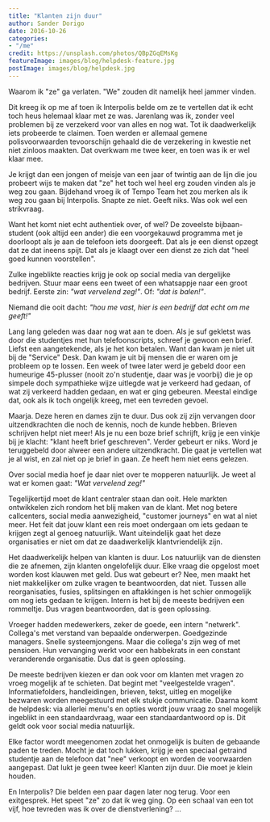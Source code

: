 ```yaml
---
title: "Klanten zijn duur"
author: Sander Dorigo
date: 2016-10-26
categories:
- "/me"
credit: https://unsplash.com/photos/QBpZGqEMsKg
featureImage: images/blog/helpdesk-feature.jpg
postImage: images/blog/helpdesk.jpg
---
```

Waarom ik "ze" ga verlaten. "We" zouden dit namelijk heel jammer vinden.

<!--more-->

Dit kreeg ik op me af toen ik Interpolis belde om ze te vertellen dat ik echt toch heus helemaal klaar met ze was. Jarenlang was ik, zonder veel problemen bij ze verzekerd voor van alles en nog wat. Tot ik daadwerkelijk iets probeerde te claimen. Toen werden er allemaal gemene polisvoorwaarden tevoorschijn gehaald die de verzekering in kwestie net niet zinloos maakten. Dat overkwam me twee keer, en toen was ik er wel klaar mee.

<!--more-->

Je krijgt dan een jongen of meisje van een jaar of twintig aan de lijn die jou probeert wijs te maken dat "ze" het toch wel heel erg zouden vinden als je weg zou gaan. Bijdehand vroeg ik of Tempo Team het zou merken als ik weg zou gaan bij Interpolis. Snapte ze niet. Geeft niks. Was ook wel een strikvraag.

Want het komt niet echt authentiek over, of wel? De zoveelste bijbaan-student (ook altijd een ander) die een voorgekauwd programma met je doorloopt als je aan de telefoon iets doorgeeft. Dat als je een dienst opzegt dat ze dat ineens spijt. Dat als je klaagt over een dienst ze zich dat "heel goed kunnen voorstellen".

Zulke ingeblikte reacties krijg je ook op social media van dergelijke bedrijven. Stuur maar eens een tweet of een whatsappje naar een groot bedrijf. Eerste zin: *"wat vervelend zeg!"*. Of: *"dat is balen!"*.

Niemand die ooit dacht: *"hou me vast, hier is een bedrijf dat echt om me geeft!"*

Lang lang geleden was daar nog wat aan te doen. Als je suf gekletst was door die studentjes met hun telefoonscripts, schreef je gewoon een brief. Liefst een aangetekende, als je het kon betalen. Want dan kwam je niet uit bij de "Service" Desk. Dan kwam je uit bij mensen die er waren om je probleem op te lossen. Een week of twee later werd je gebeld door een humeurige 45-plusser (nooit zo'n studentje, daar was je voorbij) die je op simpele doch sympathieke wijze uitlegde wat je verkeerd had gedaan, of wat zij verkeerd hadden gedaan, en wat er ging gebeuren. Meestal eindige dat, ook als ik toch ongelijk kreeg, met een tevreden gevoel.

Maarja. Deze heren en dames zijn te duur. Dus ook zij zijn vervangen door uitzendkrachten die noch de kennis, noch de kunde hebben. Brieven schrijven helpt niet meer! Als je nu een boze brief schrijft, krijg je een vinkje bij je klacht: "klant heeft brief geschreven". Verder gebeurt er niks. Word je teruggebeld door alweer een andere uitzendkracht. Die gaat je vertellen wat je al wist, en zal niet op je brief in gaan. Ze heeft hem niet eens gelezen.

Over social media hoef je daar niet over te mopperen natuurlijk. Je weet al wat er komen gaat: *"Wat vervelend zeg!"*

Tegelijkertijd moet de klant centraler staan dan ooit. Hele markten ontwikkelen zich rondom het blij maken van de klant. Met nog betere callcenters, social media aanwezigheid, "customer journeys" en wat al niet meer. Het feit dat jouw klant een reis moet ondergaan om iets gedaan te krijgen zegt al genoeg natuurlijk. Want uiteindelijk gaat het deze organisaties er niet om dat ze daadwerkelijk klantvriendelijk zijn.

Het daadwerkelijk helpen van klanten is duur. Los natuurlijk van de diensten die ze afnemen, zijn klanten ongelofelijk duur. Elke vraag die opgelost moet worden kost klauwen met geld. Dus wat gebeurt er? Nee, men maakt het niet makkelijker om zulke vragen te beantwoorden, dat niet. Tussen alle reorganisaties, fusies, splitsingen en aftakkingen is het schier onmogelijk om nog iets gedaan te krijgen. Intern is het bij de meeste bedrijven een rommeltje. Dus vragen beantwoorden, dat is geen oplossing.

Vroeger hadden medewerkers, zeker de goede, een intern "netwerk". Collega's met verstand van bepaalde onderwerpen. Goedgezinde managers. Snelle systeemjongens. Maar die collega's zijn weg of met pensioen. Hun vervanging werkt voor een habbekrats in een constant veranderende organisatie. Dus dat is geen oplossing.

De meeste bedrijven kiezen er dan ook voor om klanten met vragen zo vroeg mogelijk af te schieten. Dat begint met "veelgestelde vragen". Informatiefolders, handleidingen, brieven, tekst, uitleg en mogelijke bezwaren worden meegestuurd met elk stukje communicatie. Daarna komt de helpdesk: via allerlei menu's en opties wordt jouw vraag zo snel mogelijk ingeblikt in een standaardvraag, waar een standaardantwoord op is. Dit geldt ook voor social media natuurlijk.

Elke factor wordt meegenomen zodat het onmogelijk is buiten de gebaande paden te treden. Mocht je dat toch lukken, krijg je een speciaal getraind studentje aan de telefoon dat "nee" verkoopt en worden de voorwaarden aangepast. Dat lukt je geen twee keer! Klanten zijn duur. Die moet je klein houden.

En Interpolis? Die belden een paar dagen later nog terug. Voor een exitgesprek. Het speet "ze" zo dat ik weg ging. Op een schaal van een tot vijf, hoe tevreden was ik over de dienstverlening? ...